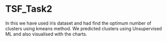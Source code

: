 # TSF_Task2

In this we have used iris dataset and had find the optimum number of clusters using kmeans method.
We predicted clusters using Unsupervised ML and also visualised with the charts.
